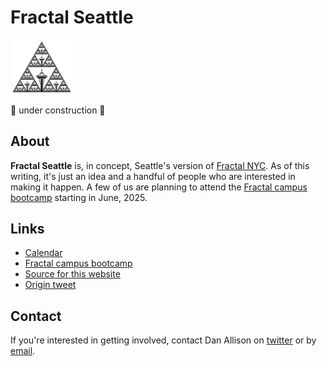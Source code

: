 # Fractal Seattle

<img src="/sierpinski-logo.png" style="width:100px"/>

🚧 under construction 🚧

## About

__Fractal Seattle__ is, in concept, Seattle's version of [Fractal NYC](https://fractalnyc.com). As of this writing, it's just an idea and a handful of people who are interested in making it happen. A few of us are planning to attend the [Fractal campus bootcamp](https://fractalcampus.com/) starting in June, 2025.

## Links

* [Calendar](https://calendar.google.com/calendar/embed?src=ac31d1596af47d8f2418966a7d29bd38e27349937c3d065b21345ac7c9622978%40group.calendar.google.com&ctz=America%2FLos_Angeles)
* [Fractal campus bootcamp](https://fractalcampus.com/)
* [Source for this website](https://github.com/danallison/fractalseattle.org)
* [Origin tweet](https://x.com/danallison/status/1916223634286514638)

## Contact

If you're interested in getting involved, contact Dan Allison on [twitter](https://x.com/danallison) or by [email](mailto:dan.allison@protonmail.com).
